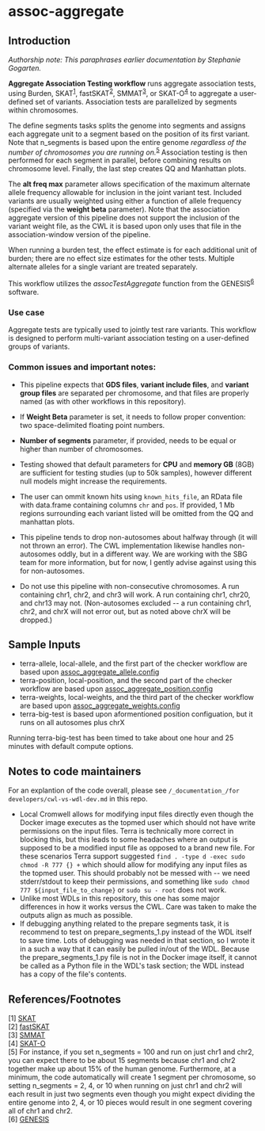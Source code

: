 # assoc-aggregate

## Introduction
*Authorship note: This paraphrases earlier documentation by Stephanie Gogarten.*

**Aggregate Association Testing workflow** runs aggregate association tests, using Burden, SKAT<sup>[1](#SKAT)</sup>, fastSKAT<sup>[2](#fastSKAT)</sup>, SMMAT<sup>[3](#SMMAT)</sup>, or SKAT-O<sup>[4](#SKATO)</sup> to aggregate a user-defined set of variants. Association tests are parallelized by segments within chromosomes.

The define segments tasks splits the genome into segments and assigns each aggregate unit to a segment based on the position of its first variant. Note that n_segments is based upon the entire genome *regardless of the number of chromosomes you are running on.*<sup>[5](#segs)</sup> Association testing is then performed for each segment in parallel, before combining results on chromosome level. Finally, the last step creates QQ and Manhattan plots.

The **alt freq max** parameter allows specification of the maximum alternate allele frequency allowable for inclusion in the joint variant test. Included variants are usually weighted using either a function of allele frequency (specified via the **weight beta** parameter). Note that the association aggregate version of this pipeline does not support the inclusion of the variant weight file, as the CWL it is based upon only uses that file in the association-window version of the pipeline.

When running a burden test, the effect estimate is for each additional unit of burden; there are no effect size estimates for the other tests. Multiple alternate alleles for a single variant are treated separately.

This workflow utilizes the *assocTestAggregate* function from the GENESIS<sup>[6](#GENESIS)</sup> software.

### Use case
Aggregate tests are typically used to jointly test rare variants. This workflow is designed to perform multi-variant association testing on a user-defined groups of variants.

### Common issues and important notes:
* This pipeline expects that **GDS files**, **variant include files**, and **variant group files** are separated per chromosome, and that files are properly named (as with other workflows in this repository).

* If **Weight Beta** parameter is set, it needs to follow proper convention: two space-delimited floating point numbers.

* **Number of segments** parameter, if provided, needs to be equal or higher than number of chromosomes.

* Testing showed that default parameters for **CPU** and **memory GB** (8GB) are sufficient for testing studies (up to 50k samples), however different null models might increase the requirements.

* The user can ommit known hits using `known_hits_file`, an RData file with data.frame containing columns `chr` and `pos`. If provided, 1 Mb regions surrounding each variant listed will be omitted from the QQ and manhattan plots.

* This pipeline tends to drop non-autosomes about halfway through (it will not thrown an error). The CWL implementation likewise handles non-autosomes oddly, but in a different way. We are working with the SBG team for more information, but for now, I gently advise against using this for non-autosomes.

* Do not use this pipeline with non-consecutive chromosomes. A run containing chr1, chr2, and chr3 will work. A run containing chr1, chr20, and chr13 may not. (Non-autosomes excluded -- a run containing chr1, chr2, and chrX will not error out, but as noted above chrX will be dropped.)

## Sample Inputs
* terra-allele, local-allele, and the first part of the checker workflow are based upon [assoc_aggregate_allele.config](https://github.com/UW-GAC/analysis_pipeline/blob/master/testdata/assoc_aggregate_allele.config)
* terra-position, local-position, and the second part of the checker workflow are based upon [assoc_aggregate_position.config](https://github.com/UW-GAC/analysis_pipeline/blob/master/testdata/assoc_aggregate_position.config)
* terra-weights, local-weights, and the third part of the checker workflow are based upon [assoc_aggregate_weights.config](https://github.com/UW-GAC/analysis_pipeline/blob/master/testdata/assoc_aggregate_weights.config)
* terra-big-test is based upon aformentioned position configuation, but it runs on all autosomes plus chrX

Running terra-big-test has been timed to take about one hour and 25 minutes with default compute options.

## Notes to code maintainers
For an explantion of the code overall, please see `/_documentation_/for developers/cwl-vs-wdl-dev.md` in this repo.  
* Local Cromwell allows for modifying input files directly even though the Docker image executes as the topmed user which should not have write permissions on the input files. Terra is technically more correct in blocking this, but this leads to some headaches where an output is supposed to be a modified input file as opposed to a brand new file. For these scenarios Terra support suggested `find . -type d -exec sudo chmod -R 777 {} +` which should allow for modifying any input files as the topmed user. This should probably not be messed with -- we need stderr/stdout to keep their permissions, and something like `sudo chmod 777 ${input_file_to_change}` or `sudo su - root` does not work.
* Unlike most WDLs in this repository, this one has some major differences in how it works versus the CWL. Care was taken to make the outputs align as much as possible.
* If debugging anything related to the prepare segments task, it is recommend to test on prepare_segments_1.py instead of the WDL itself to save time. Lots of debugging was needed in that section, so I wrote it in a such a way that it can easily be pulled in/out of the WDL. Because the prepare_segments_1.py file is not in the Docker image itself, it cannot be called as a Python file in the WDL's task section; the WDL instead has a copy of the file's contents.

## References/Footnotes
<a name="SKAT">[1]</a> [SKAT](https://dx.doi.org/10.1016%2Fj.ajhg.2011.05.029)  
<a name="fastSKAT">[2]</a>  [fastSKAT](https://doi.org/10.1002/gepi.22136)  
<a name="SMMAT">[3]</a>  [SMMAT](https://doi.org/10.1016/j.ajhg.2018.12.012)  
<a name="SKATO">[4]</a>  [SKAT-O](https://doi.org/10.1093/biostatistics/kxs014)  
<a name="segs">[5]</a>  For instance, if you set n_segments = 100 and run on just chr1 and chr2, you can expect there to be about 15 segments because chr1 and chr2 together make up about 15% of the human genome. Furthermore, at a minimum, the code automatically will create 1 segment per chromosome, so setting n_segments = 2, 4, or 10 when running on just chr1 and chr2 will each result in just two segments even though you might expect dividing the entire genome into 2, 4, or 10 pieces would result in one segment covering all of chr1 and chr2.  
<a name="GENESIS">[6]</a>  [GENESIS](https://f4c.sbgenomics.com/u/boris_majic/genesis-pipelines-dev/apps/doi.org/10.1093/bioinformatics/btz567)

